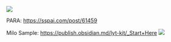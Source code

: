 ![](https://s1.vika.cn/space/2022/05/18/29ef5b94148244dda68b91ebfcccb06d)


PARA: https://sspai.com/post/61459

Milo Sample: https://publish.obsidian.md/lyt-kit/_Start+Here
![](https://s1.vika.cn/space/2022/05/12/fa0c332fab324203bd2a35d5aebcc0a4)